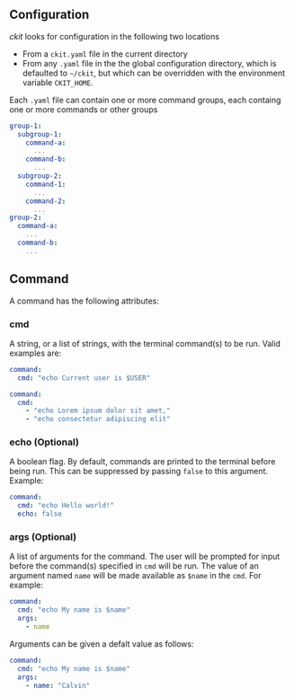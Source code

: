 ## Configuration

_ckit_ looks for configuration in the following two locations

- From a `ckit.yaml` file in the current directory
- From any `.yaml` file in the the global configuration directory, which is defaulted to `~/ckit`, but which can be overridden with the environment variable `CKIT_HOME`.

Each `.yaml` file can contain one or more command groups, each containg one or more commands or other groups

```yaml
group-1:
  subgroup-1:
    command-a:
      ...
    command-b:
      ...
  subgroup-2:
    command-1:
      ...
    command-2:
      ...
group-2:
  command-a:
    ...
  command-b:
    ...
```

## Command
A command has the following attributes:

### cmd

A string, or a list of strings, with the terminal command(s) to be run. Valid examples are:

```yaml
command:
  cmd: "echo Current user is $USER"
```

```yaml
command:
  cmd:
    - "echo Lorem ipsum dolor sit amet,"
    - "echo consectetur adipiscing elit"
```

### echo (Optional)

A boolean flag. By default, commands are printed to the terminal before being run. This can be suppressed by passing `false` to this argument. Example:

```yaml
command:
  cmd: "echo Hello world!"
  echo: false
```

### args (Optional)

A list of arguments for the command. The user will be prompted for input before the command(s) specified in `cmd` will be run. The value of an argument named `name` will be made available as `$name` in the `cmd`. For example:

```yaml
command:
  cmd: "echo My name is $name"
  args:
    - name
```

Arguments can be given a defalt value as follows:

```yaml
command:
  cmd: "echo My name is $name"
  args:
    - name: "Calvin"
```
